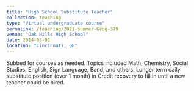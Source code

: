 ```yaml
---
title: "High School Substitute Teacher"
collection: teaching
type: "Virtual undergraduate course"
permalink: /teaching/2021-summer-Geog-379
venue: "Oak Hills High School"
date: 2014-08-01
location: "Cincinnati, OH"
---
```


Subbed for courses as needed. Topics included Math, Chemistry, Social Studies, English, Sign Language, Band, and others. Longer term daily substitute position (over 1 month) in Credit recovery to fill in until a new teacher could be hired.


